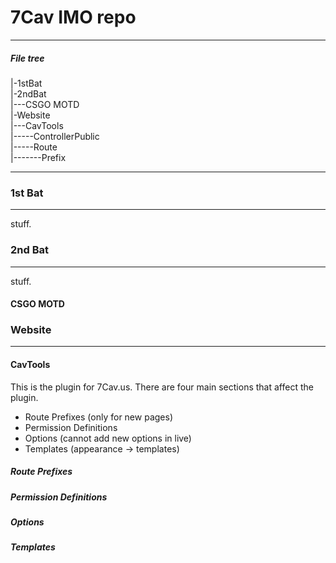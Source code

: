 # 7Cav IMO repo
<hr>

##### File tree

|-1stBat<br>
|-2ndBat<br>
|---CSGO MOTD<br>
|-Website<br>
|---CavTools<br>
|-----ControllerPublic<br>
|-----Route<br>
|-------Prefix<br>


<hr>

### 1st Bat
<hr>

stuff.

### 2nd Bat
<hr>

stuff.

#### CSGO MOTD

### Website
<hr>

#### CavTools

This is the plugin for 7Cav.us. There are four main sections that affect the
plugin.

- Route Prefixes (only for new pages)
- Permission Definitions
- Options (cannot add new options in live)
- Templates (appearance -> templates)

##### Route Prefixes

##### Permission Definitions

##### Options

##### Templates
